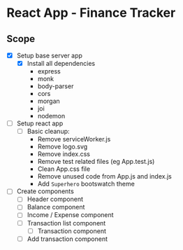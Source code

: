 # React App - Finance Tracker

## Scope

* [X] Setup base server app
  * [X] Install all dependencies
    * express
    * monk
    * body-parser
    * cors
    * morgan
    * joi
    * nodemon
* [ ] Setup react app
  * [ ] Basic cleanup:
    * Remove serviceWorker.js
    * Remove logo.svg
    * Remove index.css
    * Remove test related files (eg App.test.js)
    * Clean App.css file
    * Remove unused code from App.js and index.js
    * Add `Superhero` bootswatch theme
* [ ] Create components
  * [ ] Header component
  * [ ] Balance component
  * [ ] Income / Expense component
  * [ ] Transaction list component
    * [ ] Transaction component
  * [ ] Add transaction component
